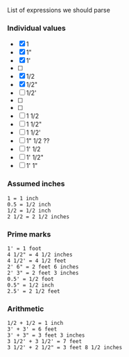 List of expressions we should parse

### Individual values

- [x] 1
- [x] 1"
- [x] 1'
- [ ]
- [x] 1/2
- [x] 1/2"
- [ ] 1/2'
- [ ]
- [ ]
- [ ] 1 1/2
- [ ] 1 1/2"
- [ ] 1 1/2'
- [ ] 1" 1/2 ??
- [ ] 1' 1/2
- [ ] 1' 1/2"
- [ ] 1' 1"

### Assumed inches

```
1 = 1 inch
0.5 = 1/2 inch
1/2 = 1/2 inch
2 1/2 = 2 1/2 inches
```

### Prime marks

```
1' = 1 foot
4 1/2" = 4 1/2 inches
4 1/2' = 4 1/2 feet
2' 6" = 2 feet 6 inches
2' 3" = 2 feet 3 inches
0.5' = 1/2 foot
0.5" = 1/2 inch
2.5' = 2 1/2 feet
```

### Arithmetic

```
1/2 + 1/2 = 1 inch
3' + 3' = 6 feet
3' + 3" = 3 feet 3 inches
3 1/2' + 3 1/2' = 7 feet
3 1/2' + 2 1/2" = 3 feet 8 1/2 inches
```

